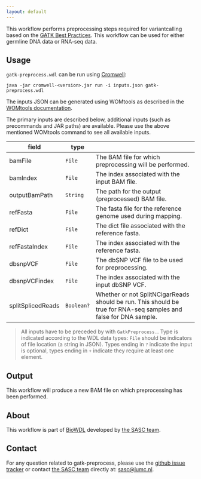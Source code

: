 ```yaml
---
layout: default
---
```


This workflow performs preprocessing steps required for variantcalling based
on the
[GATK Best Practices](https://software.broadinstitute.org/gatk/best-practices/).
This workflow can be used for either germline DNA data or RNA-seq data.

## Usage
`gatk-preprocess.wdl` can be run using
[Cromwell](http://cromwell.readthedocs.io/en/stable/):
```
java -jar cromwell-<version>.jar run -i inputs.json gatk-preprocess.wdl
```

The inputs JSON can be generated using WOMtools as described in the [WOMtools
documentation](http://cromwell.readthedocs.io/en/stable/WOMtool/).

The primary inputs are described below, additional inputs (such as precommands
and JAR paths) are available. Please use the above mentioned WOMtools command
to see all available inputs.

| field | type | |
|-|-|-|
| bamFile | `File` | The BAM file for which preprocessing will be performed. |
| bamIndex | `File` | The index associated with the input BAM file. |
| outputBamPath | `String` | The path for the output (preprocessed) BAM file. |
| refFasta | `File` | The fasta file for the reference genome used during mapping. |
| refDict | `File` | The dict file associated with the reference fasta. |
| refFastaIndex | `File` | The index associated with the reference fasta. |
| dbsnpVCF | `File` | The dbSNP VCF file to be used for preprocessing. |
| dbsnpVCFindex | `File` | The index associated with the input dbSNP VCF. |
| splitSplicedReads | `Boolean?` | Whether or not SplitNCigarReads should be run. This should be true for RNA-seq samples and false for DNA sample. |

>All inputs have to be preceded by with `GatkPreprocess.`.
Type is indicated according to the WDL data types: `File` should be indicators
of file location (a string in JSON). Types ending in `?` indicate the input is
optional, types ending in `+` indicate they require at least one element.

## Output
This workflow will produce a new BAM file on which preprocessing has been
performed.

## About
This workflow is part of [BioWDL](https://biowdl.github.io/)
developed by [the SASC team](http://sasc.lumc.nl/).

## Contact
<p>
  <!-- Obscure e-mail address for spammers -->
For any question related to gatk-preprocess, please use the
<a href='https://github.com/biowdl/gatk-preprocess/issues'>github issue tracker</a>
or contact
 <a href='http://sasc.lumc.nl/'>the SASC team</a> directly at: <a href='&#109;&#97;&#105;&#108;&#116;&#111;&#58;&#115;&#97;&#115;&#99;&#64;&#108;&#117;&#109;&#99;&#46;&#110;&#108;'>
&#115;&#97;&#115;&#99;&#64;&#108;&#117;&#109;&#99;&#46;&#110;&#108;</a>.
</p>
